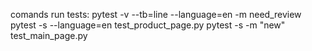 comands run tests:
  pytest -v --tb=line --language=en -m need_review
  pytest -s --language=en test_product_page.py
  pytest -s -m "new" test_main_page.py
